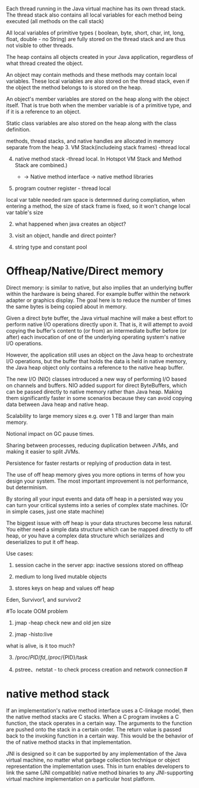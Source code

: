 Each thread running in the Java virtual machine has its own thread stack.
The thread stack also contains all local variables for each method being executed (all methods on the call stack)

All local variables of primitive types ( boolean, byte, short, char, int, long, float, double - no String) are fully stored on the thread stack and are thus not visible to other threads.

The heap contains all objects created in your Java application, regardless of what thread created the object.

An object may contain methods and these methods may contain local variables. These local variables are also stored on the thread stack, even if the object the method belongs to is stored on the heap.

An object's member variables are stored on the heap along with the object itself. That is true both when the member variable is of a primitive type, and if it is a reference to an object.

Static class variables are also stored on the heap along with the class definition.

methods, thread stacks, and native handles are allocated in memory separate from the heap
3. VM Stack(includeing stack frames) -thread local

4. native method stack  -thread local. In Hotspot VM Stack and Method Stack are combined.)
	
	* -> Native method interface -> native method libraries
	

5. program coutner register  - thread local


local var table needed ram space is determned during compliation, when entering a method, the size of stack frame is fixed, so it won't change local var table's size


2. what happened when java creates an object?

3. visit an object, handle and direct pointer?

4. string type and constant pool

# Offheap/Native/Direct memory

Direct memory: is similar to native, but also implies that an underlying buffer within the hardware is being shared. For example buffer within the network adapter or graphics display. The goal here is to reduce the number of times the same bytes is being copied about in memory.

Given a direct byte buffer, the Java virtual machine will make a best effort to perform native I/O operations directly upon it. That is, it will attempt to avoid copying the buffer's content to (or from) an intermediate buffer before (or after) each invocation of one of the underlying operating system's native I/O operations. 

However, the application still uses an object on the Java heap to orchestrate I/O operations, but the buffer that holds the data is held in native memory, the Java heap object only contains a reference to the native heap buffer.

The new I/O (NIO) classes introduced a new way of performing I/O based on channels and buffers. NIO added support for direct ByteBuffers, which can be passed directly to native memory rather than Java heap. Making them significantly faster in some scenarios because they can avoid copying data between Java heap and native heap.

Scalability to large memory sizes e.g. over 1 TB and larger than main memory.

Notional impact on GC pause times.

Sharing between processes, reducing duplication between JVMs, and making it easier to split JVMs.

Persistence for faster restarts or replying of production data in test.

The use of off heap memory gives you more options in terms of how you design your system.  The most important improvement is not performance, but determinism.

By storing all your input events and data off heap in a persisted way you can turn your critical systems into a series of complex state machines. (Or in simple cases, just one state machine)

The biggest issue with off heap is your data structures become less natural.  You either need a simple data structure which can be mapped directly to off heap, or you have a complex data structure which serializes and deserializes to put it off heap.

Use cases:

1. session cache in the server app: inactive sessions stored on offheap

2. medium to long lived mutable objects

3. stores keys on heap and values off heap

Eden, Survivor1, and survivor2

#To locate OOM problem

1. jmap -heap
check new and old jen size

2. jmap -histo:live

what is alive, is it too much?

3. /proc/${PID}/fd, /proc/${PID}/task

4. pstree、netstat - to check process creation and network connection #

# native method stack

If an implementation's native method interface uses a C-linkage model, then the native method stacks are C stacks. When a C program invokes a C function, the stack operates in a certain way. The arguments to the function are pushed onto the stack in a certain order. The return value is passed back to the invoking function in a certain way. This would be the behavior of the of native method stacks in that implementation.


JNI is designed so it can be supported by any implementation of the Java virtual machine, no matter what garbage collection technique or object representation the implementation uses. This in turn enables developers to link the same (JNI compatible) native method binaries to any JNI-supporting virtual machine implementation on a particular host platform.
